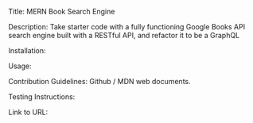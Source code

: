 Title: MERN Book Search Engine

Description:  Take starter code with a fully functioning Google Books API search engine built with a RESTful API, and refactor it to be a GraphQL

Installation:

Usage:

Contribution Guidelines: Github / MDN web documents.


Testing Instructions:

Link to URL:
